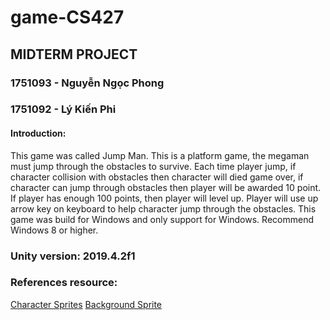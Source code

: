 # game-CS427
## MIDTERM PROJECT
### 1751093 - Nguyễn Ngọc Phong
### 1751092 - Lý Kiến Phi
#### Introduction:
This game was called Jump Man. This is a platform game, the megaman must jump through the obstacles to survive. Each time player jump, if character collision with obstacles then character will died game over, if character can jump through obstacles then player will be awarded 10 point.
If player has enough 100 points, then player will level up. 
Player will use up arrow key on keyboard to help character jump through the obstacles.
This game was build for Windows and only support for Windows.
Recommend Windows 8 or higher.
### Unity version: 2019.4.2f1
### References resource: 
[Character Sprites](http://www.sprites-inc.co.uk/ezgallery.php?action=view&id=185)
[Background Sprite](https://www.spriters-resource.com/mobile/flappybird/sheet/59894/)
